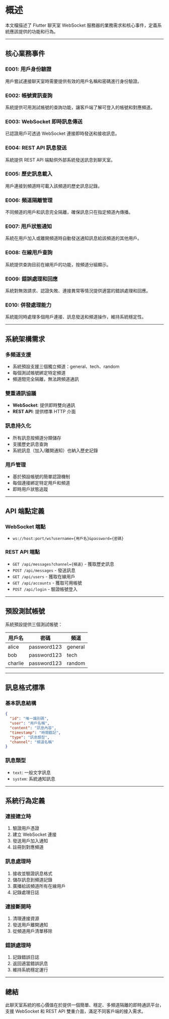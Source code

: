 # 概述

本文檔描述了 Flutter 聊天室 WebSocket 服務器的業務需求和核心事件，定義系統應該提供的功能和行為。

---

## 核心業務事件

### E001: 用戶身份驗證

用戶嘗試連接聊天室時需要提供有效的用戶名稱和密碼進行身份驗證。

### E002: 帳號資訊查詢  

系統提供可用測試帳號的查詢功能，讓客戶端了解可登入的帳號和對應頻道。

### E003: WebSocket 即時訊息傳送

已認證用戶可透過 WebSocket 連接即時發送和接收訊息。

### E004: REST API 訊息發送

系統提供 REST API 端點供外部系統發送訊息到聊天室。

### E005: 歷史訊息載入

用戶連接到頻道時可載入該頻道的歷史訊息記錄。

### E006: 頻道隔離管理

不同頻道的用戶和訊息完全隔離，確保訊息只在指定頻道內傳播。

### E007: 用戶狀態通知

系統在用戶加入或離開頻道時自動發送通知訊息給該頻道的其他用戶。

### E008: 在線用戶查詢

系統提供查詢目前在線用戶的功能，按頻道分組顯示。

### E009: 錯誤處理和回應

系統對無效請求、認證失敗、連接異常等情況提供適當的錯誤處理和回應。

### E010: 併發處理能力

系統能同時處理多個用戶連接、訊息發送和頻道操作，維持系統穩定性。

---

## 系統架構需求

### 多頻道支援

- 系統預設支援三個獨立頻道：general、tech、random
- 每個測試帳號綁定特定頻道
- 頻道間完全隔離，無法跨頻道通訊

### 雙重通訊協議

- **WebSocket**: 提供即時雙向通訊
- **REST API**: 提供標準 HTTP 介面

### 訊息持久化

- 所有訊息按頻道分類儲存
- 支援歷史訊息查詢
- 系統訊息（加入/離開通知）也納入歷史記錄

### 用戶管理

- 基於預設帳號的簡單認證機制
- 每個連接綁定特定用戶和頻道
- 即時用戶狀態追蹤

---

## API 端點定義

### WebSocket 端點

- `ws://host:port/ws?username={用戶名}&password={密碼}`

### REST API 端點

- `GET /api/messages?channel={頻道}` - 獲取歷史訊息
- `POST /api/messages` - 發送訊息
- `GET /api/users` - 獲取在線用戶
- `GET /api/accounts` - 獲取可用帳號
- `POST /api/login` - 驗證帳號登入

---

## 預設測試帳號

系統預設提供三個測試帳號：

| 用戶名 | 密碼 | 頻道 |
|--------|------|------|
| alice | password123 | general |
| bob | password123 | tech |
| charlie | password123 | random |

---

## 訊息格式標準

### 基本訊息結構

```json
{
  "id": "唯一識別碼",
  "user": "用戶名稱", 
  "content": "訊息內容",
  "timestamp": "時間戳記",
  "type": "訊息類型", 
  "channel": "頻道名稱"
}
```

### 訊息類型
- `text`: 一般文字訊息
- `system`: 系統通知訊息

---

## 系統行為定義

### 連接建立時

1. 驗證用戶憑證
2. 建立 WebSocket 連接
3. 發送用戶加入通知
4. 註冊到對應頻道

### 訊息處理時  

1. 接收並驗證訊息格式
2. 儲存訊息到頻道記錄
3. 廣播給該頻道所有在線用戶
4. 記錄處理日誌

### 連接斷開時

1. 清理連接資源
2. 發送用戶離開通知
3. 從頻道用戶清單移除

### 錯誤處理時

1. 記錄錯誤日誌
2. 返回適當錯誤訊息
3. 維持系統穩定運行

---

## 總結

此聊天室系統的核心價值在於提供一個簡單、穩定、多頻道隔離的即時通訊平台，支援 WebSocket 和 REST API 雙重介面，滿足不同客戶端的接入需求。
